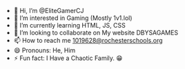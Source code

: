 - 👋 Hi, I’m @EliteGamerCJ
- 👀 I’m interested in Gaming (Mostly 1v1.lol)
- 🌱 I’m currently learning HTML, JS, CSS
- 💞️ I’m looking to collaborate on My website DBYSAGAMES
- 📫 How to reach me 1019628@rochesterschools.org
- 😄 Pronouns: He, Him
- ⚡ Fun fact: I Have a Chaotic Family. 😁

<!---
EliteGamerCJ/EliteGamerCJ is a ✨ special ✨ repository because its `README.md` (this file) appears on your GitHub profile.
You can click the Preview link to take a look at your changes.
--->
